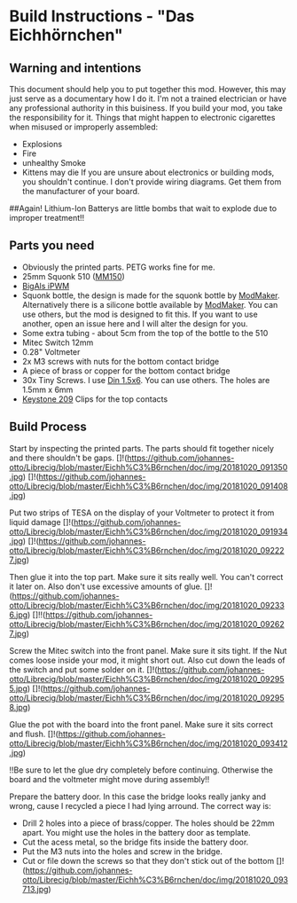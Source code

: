 # Build Instructions - "Das Eichhörnchen"

## Warning and intentions
This document should help you to put together this mod. However, this may just serve as a documentary how I do it. I'm not a trained electrician or have any professional authority in this buisiness. If you build your mod, you take the responsibility for it. Things that might happen to electronic cigarettes when misused or improperly assembled:
- Explosions
- Fire
- unhealthy Smoke
- Kittens may die
If you are unsure about electronics or building mods, you shouldn't continue.
I don't provide wiring diagrams. Get them from the manufacturer of your board.

##Again! Lithium-Ion Batterys are little bombs that wait to explode due to improper treatment!!


## Parts you need
- Obviously the printed parts. PETG works fine for me.
- 25mm Squonk 510 ([MM150](http://www.modmaker.co.uk/Mod-Making-Supplies/Squonk-Parts/MM510-Squonker-Connector))
- [BigAls iPWM](http://www.bigalsmods.com/Big-Als-Intelligent-PWM-iPWM-2s-6s-wpot_p_12.html)
- Squonk bottle, the design is made for the squonk bottle by [ModMaker](http://www.modmaker.co.uk/Mod-Making-Supplies/Squonk-Parts/MM-Squonker-Bottle-Kit). Alternatively there is a silicone bottle available by [ModMaker](http://www.modmaker.co.uk/Mod-Making-Supplies/Squonk-Parts/MM-Dinky-Silicone-Squonker-Bottle-Kit-Light). You can use others, but the mod is designed to fit this. If you want to use another, open an issue here and I will alter the design for you.
- Some extra tubing - about 5cm from the top of the bottle to the 510
- Mitec Switch 12mm
- 0.28" Voltmeter
- 2x M3 screws with nuts for the bottom contact bridge
- A piece of brass or copper for the bottom contact bridge
- 30x Tiny Screws. I use [Din 1.5x6](https://minischrauben.com/blech-holzschrauben-linsenkopf--44900.html). You can use others. The holes are 1.5mm x 6mm
- [Keystone 209](http://www.modmaker.co.uk/Keystone-209-Battery-Contact-Clips-x-4?search=keystone) Clips for the top contacts


## Build Process

Start by inspecting the printed parts. The parts should fit together nicely and there shouldn't be gaps.
[]!(https://github.com/johannes-otto/Librecig/blob/master/Eichh%C3%B6rnchen/doc/img/20181020_091350.jpg)
[]!(https://github.com/johannes-otto/Librecig/blob/master/Eichh%C3%B6rnchen/doc/img/20181020_091408.jpg)

Put two strips of TESA on the display of your Voltmeter to protect it from liquid damage
[]!(https://github.com/johannes-otto/Librecig/blob/master/Eichh%C3%B6rnchen/doc/img/20181020_091934.jpg)
[]!(https://github.com/johannes-otto/Librecig/blob/master/Eichh%C3%B6rnchen/doc/img/20181020_092227.jpg)

Then glue it into the top part. Make sure it sits really well. You can't correct it later on. Also don't use excessive amounts of glue.
[]!(https://github.com/johannes-otto/Librecig/blob/master/Eichh%C3%B6rnchen/doc/img/20181020_092336.jpg)
[]!!(https://github.com/johannes-otto/Librecig/blob/master/Eichh%C3%B6rnchen/doc/img/20181020_092627.jpg)

Screw the Mitec switch into the front panel. Make sure it sits tight. If the Nut comes loose inside your mod, it might short out. Also cut down the leads of the switch and put some solder on it.
[]!(https://github.com/johannes-otto/Librecig/blob/master/Eichh%C3%B6rnchen/doc/img/20181020_092955.jpg)
[]!(https://github.com/johannes-otto/Librecig/blob/master/Eichh%C3%B6rnchen/doc/img/20181020_092958.jpg)

Glue the pot with the board into the front panel. Make sure it sits correct and flush. 
[]!(https://github.com/johannes-otto/Librecig/blob/master/Eichh%C3%B6rnchen/doc/img/20181020_093412.jpg)

!!Be sure to let the glue dry completely before continuing. Otherwise the board and the voltmeter might move during assembly!!

Prepare the battery door. In this case the bridge looks really janky and wrong, cause I recycled a piece I had lying arround. The correct way is:
- Drill 2 holes into a piece of brass/copper. The holes should be 22mm apart. You might use the holes in the battery door as template.
- Cut the acess metal, so the bridge fits inside the battery door.
- Put the M3 nuts into the holes and screw in the bridge.
- Cut or file down the screws so that they don't stick out of the bottom
[]!(https://github.com/johannes-otto/Librecig/blob/master/Eichh%C3%B6rnchen/doc/img/20181020_093713.jpg)
